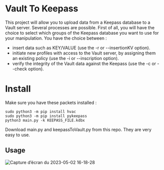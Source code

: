 # Vault To Keepass

This project will allow you to upload data from a Keepass database to a Vault server. Several processes are possible. First of all, you will have the choice to select which groups of the Keepass database you want to use for your manipulation. 
You have the choice between : 
 - insert data such as KEY/VALUE (use the -r or --insertionKV option).
 - initiate new profiles with access to the Vault server, by assigning them an existing policy (use the -i or --inscription option).
 - verify the integrity of the Vault data against the Keepass (use the -c or --check option).

# Install
Make sure you have these packets installed :

    sudo python3 -m pip install hvac
    sudo python3 -m pip install pykeepass
    python3 main.py -k KEEPASS_FILE.kdbx
Download main.py and keepassToVault.py from this repo. They are very easy to use.
## Usage

![Capture d’écran du 2023-05-02 16-18-28](https://user-images.githubusercontent.com/100801507/235694307-f44ab1f9-74dc-40f3-8852-09f45b687907.png)
